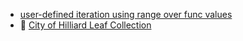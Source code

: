- [user-defined iteration using range over func values](https://github.com/golang/go/discussions/56413)
- 📼 [City of Hilliard Leaf Collection](https://www.youtube.com/watch?v=QL-0M0cDpdk)